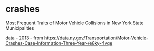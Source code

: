 # crashes
Most Frequent Traits of Motor Vehicle Collisions in New York State Municipalities

data - 2013 - from https://data.ny.gov/Transportation/Motor-Vehicle-Crashes-Case-Information-Three-Year-/e8ky-4vqe
